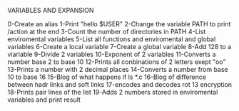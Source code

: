 VARIABLES AND EXPANSION

0-Create an alias
1-Print "hello $USER"
2-Change the variable PATH to print /action at the end
3-Count the number of directories in PATH
4-List enviromental variables
5-List all functions and enviromental and global variables
6-Create a local variable
7-Create a global variable
8-Add 128 to a viariable
9-Divide 2 variables
10-Exponent of 2 variables
11-Converts a number base 2 to base 10
12-Prints all conbinations of 2 letters exept "oo"
13-Prints a number with 2 decimal places
14-Converts a number from base 10 to base 16
15-Blog of what happens if ls *.c
16-Blog of difference between hadr links and soft links
17-encodes and decodes rot 13 encryption
18-Prints pair lines of the list
19-Adds 2 numbers stored in enviromental variables and print result